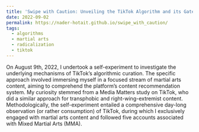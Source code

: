 ```yaml
---
title: 'Swipe with Caution: Unveiling the TikTok Algorithm and its Gateway to Problematic Content through Engagement with Martial Arts'
date: 2022-09-02
permalink: https://nader-hotait.github.io/swipe_with_caution/
tags:
  - algorithms
  - martial arts
  - radicalization
  - tiktok
---
```


On August 9th, 2022, I undertook a self-experiment to investigate the underlying mechanisms of TikTok’s algorithmic curation. The specific approach involved immersing myself in a focused stream of martial arts content, aiming to comprehend the platform’s content recommendation system. My curiosity stemmed from a Media Matters study on TikTok, who did a similar approach for transphobic and right-wing-extremist content. Methodologically, the self-experiment entailed a comprehensive day-long observation (or rather consumption) of TikTok, during which I exclusively engaged with martial arts content and followed five accounts associated with Mixed Martial Arts (MMA).
